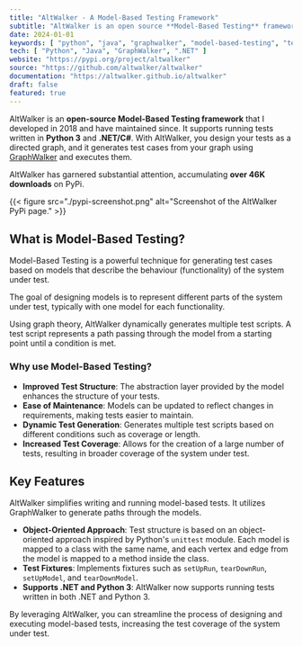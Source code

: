 ```yaml
---
title: "AltWalker - A Model-Based Testing Framework"
subtitle: "AltWalker is an open source **Model-Based Testing** framework that supports running tests written in **Python3** and **.NET**."
date: 2024-01-01
keywords: [ "python", "java", "graphwalker", "model-based-testing", "testing" ]
tech: [ "Python", "Java", "GraphWalker", ".NET" ]
website: "https://pypi.org/project/altwalker"
source: "https://github.com/altwalker/altwalker"
documentation: "https://altwalker.github.io/altwalker"
draft: false
featured: true
---
```


AltWalker is an **open-source Model-Based Testing framework** that I developed in 2018 and have maintained since. It supports running tests written in **Python 3** and **.NET/C#**. With AltWalker, you design your tests as a directed graph, and it generates test cases from your graph using [GraphWalker](http://graphwalker.github.io/) and executes them.

AltWalker has garnered substantial attention, accumulating **over 46K downloads** on PyPi.

<!--more-->

{{< figure src="./pypi-screenshot.png" alt="Screenshot of the AltWalker PyPi page." >}}

## What is Model-Based Testing?

Model-Based Testing is a powerful technique for generating test cases based on models that describe the behaviour (functionality) of the system under test.

The goal of designing models is to represent different parts of the system under test, typically with one model for each functionality.

Using graph theory, AltWalker dynamically generates multiple test scripts. A test script represents a path passing through the model from a starting point until a condition is met.

### Why use Model-Based Testing?

* **Improved Test Structure**: The abstraction layer provided by the model enhances the structure of your tests.
* **Ease of Maintenance**: Models can be updated to reflect changes in requirements, making tests easier to maintain.
* **Dynamic Test Generation**: Generates multiple test scripts based on different conditions such as coverage or length.
* **Increased Test Coverage**: Allows for the creation of a large number of tests, resulting in broader coverage of the system under test.

## Key Features

AltWalker simplifies writing and running model-based tests. It utilizes GraphWalker to generate paths through the models.

* **Object-Oriented Approach**: Test structure is based on an object-oriented approach inspired by Python's `unittest` module. Each model is mapped to a class with the same name, and each vertex and edge from the model is mapped to a method inside the class.
* **Test Fixtures**: Implements fixtures such as `setUpRun`, `tearDownRun`, `setUpModel`, and `tearDownModel`.
* **Supports .NET and Python 3**: AltWalker now supports running tests written in both .NET and Python 3.

By leveraging AltWalker, you can streamline the process of designing and executing model-based tests, increasing the test coverage of the system under test.
